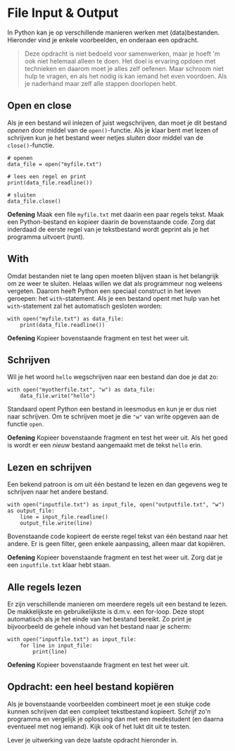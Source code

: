 # File Input & Output

In Python kan je op verschillende manieren werken met (data)bestanden. Hieronder vind je enkele voorbeelden, en onderaan een opdracht.

> Deze opdracht is niet bedoeld voor samenwerken, maar je hoeft 'm ook niet helemaal alleen te doen. Het doel is ervaring opdoen met technieken en daarom moet je alles zelf oefenen. Maar schroom niet hulp te vragen, en als het nodig is kan iemand het even voordoen. Als je naderhand maar zelf alle stappen doorlopen hebt.

## Open en close

Als je een bestand wil inlezen of juist wegschrijven, dan moet je dit bestand *openen* door middel van de `open()`-functie. Als je klaar bent met lezen of schrijven kun je het bestand weer netjes *sluiten* door middel van de `close()`-functie.

    # openen
    data_file = open("myfile.txt")
    
    # lees een regel en print
    print(data_file.readline())
    
    # sluiten
    data_file.close()

**Oefening** Maak een file `myfile.txt` met daarin een paar regels tekst. Maak een Python-bestand en kopieer daarin de bovenstaande code. Zorg dat inderdaad de eerste regel van je tekstbestand wordt geprint als je het programma uitvoert (runt).

## With

Omdat bestanden niet te lang open moeten blijven staan is het belangrijk om ze weer te sluiten. Helaas willen we dat als programmeur nog weleens vergeten. Daarom heeft Python een speciaal construct in het leven geroepen: het `with`-statement. Als je een bestand opent met hulp van het `with`-statement zal het automatisch gesloten worden:

    with open("myfile.txt") as data_file:
        print(data_file.readline())

**Oefening** Kopieer bovenstaande fragment en test het weer uit.

## Schrijven

Wil je het woord `hello` wegschrijven naar een bestand dan doe je dat zo:

    with open("myotherfile.txt", "w") as data_file:
        data_file.write("hello")

Standaard opent Python een bestand in leesmodus en kun je er dus niet naar schrijven. Om te schrijven moet je die `"w"` van write opgeven aan de functie `open`.

**Oefening** Kopieer bovenstaande fragment en test het weer uit. Als het goed is wordt er een *nieuw* bestand aangemaakt met de tekst `hello` erin.

## Lezen en schrijven

Een bekend patroon is om uit één bestand te lezen en dan gegevens weg te schrijven naar het andere bestand.

    with open("inputfile.txt") as input_file, open("outputfile.txt", "w") as output_file:
        line = input_file.readline()
        output_file.write(line)

Bovenstaande code kopieert de eerste regel tekst van één bestand naar het andere. Er is geen filter, geen enkele aanpassing, alleen maar dat kopiëren.

**Oefening** Kopieer bovenstaande fragment en test het weer uit. Zorg dat je een `inputfile.txt` klaar hebt staan.

## Alle regels lezen

Er zijn verschillende manieren om meerdere regels uit een bestand te lezen. De makkelijkste en gebruikelijkste is d.m.v. een for-loop. Deze stopt automatisch als je het einde van het bestand bereikt. Zo print je bijvoorbeeld de gehele inhoud van het bestand naar je scherm:

    with open("inputfile.txt") as input_file:
        for line in input_file:
            print(line)

**Oefening** Kopieer bovenstaande fragment en test het weer uit.

## Opdracht: een heel bestand kopiëren

Als je bovenstaande voorbeelden combineert moet je een stukje code kunnen schrijven dat een compleet tekstbestand kopieert. Schrijf zo'n programma en vergelijk je oplossing dan met een medestudent (en daarna eventueel met nog iemand). Kijk ook of het lukt dit uit te testen.

Lever je uitwerking van deze laatste opdracht hieronder in.
